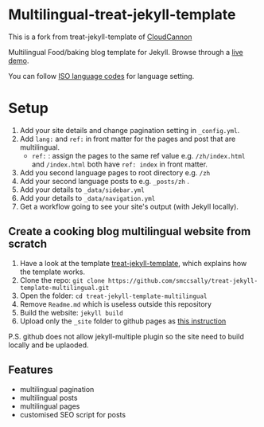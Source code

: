 # Multilingual-treat-jekyll-template

This is a fork from treat-jekyll-template of [CloudCannon](http://cloudcannon.com/) 

Multilingual Food/baking blog template for Jekyll. Browse through a [live demo](https://salichen.com/multiligual-jekyll/).

You can follow [ISO language codes](https://en.wikipedia.org/wiki/List_of_ISO_639-1_codes) for language setting.

# Setup

1. Add your site details and change pagination setting in `_config.yml`.
2. Add `lang:`  and `ref:` in front matter for the pages and post that are multilingual.
   * `ref:` : assign the pages to the same ref value e.g. `/zh/index.html` and `/index.html` both have `ref: index` in front matter.
2. Add you second language pages to root directory e.g. `/zh`
3. Add your second language posts to e.g. `_posts/zh` .
4. Add your details to `_data/sidebar.yml`
5. Add your details to `_data/navigation.yml`
6. Get a workflow going to see your site's output (with Jekyll locally).

## Create a cooking blog multilingual website from scratch

1. Have a look at the template [treat-jekyll-template](https://github.com/CloudCannon/treat-jekyll-template), which explains how the template works.
2. Clone the repo: `git clone https://github.com/smccsally/treat-jekyll-template-multilingual.git`
3. Open the folder: `cd treat-jekyll-template-multilingual`
4. Remove `Readme.md` which is useless outside this repository
5. Build the website: `jekyll build`
6. Upload only the `_site` folder to github pages as [this instruction](https://stackoverflow.com/questions/28249255/how-do-i-configure-github-to-use-non-supported-jekyll-site-plugins/28252200#28252200)

P.S. github does not allow jekyll-multiple plugin so the site need to build locally and be uplaoded. 
## Features

* multilingual pagination
* multilingual posts
* multilingual pages
* customised SEO script for posts

